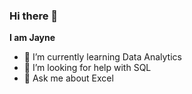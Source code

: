 ### Hi there 👋

**I am Jayne**

- 🌱 I’m currently learning Data Analytics
- 🤔 I’m looking for help with SQL
- 💬 Ask me about Excel
